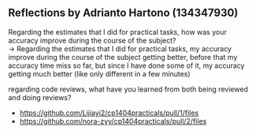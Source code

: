 ## Reflections by Adrianto Hartono (134347930)

Regarding the estimates that I did for practical tasks, how was your accuracy improve during the course of the subject? \
-> Regarding the estimates that I did for practical tasks, my accuracy improve during the course of the subject getting better, before that my accuracy time miss so far, but since I have done some of it, my accuracy getting much better (like only different in a few minutes)

regarding code reviews, what have you learned from both being reviewed and doing reviews?
- https://github.com/Lijiayi2/cp1404practicals/pull/1/files 
- https://github.com/nora-zyy/cp1404practicals/pull/2/files
